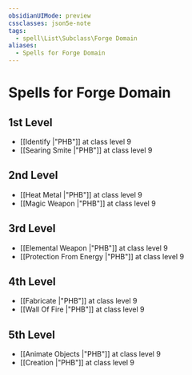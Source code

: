 ```yaml
---
obsidianUIMode: preview
cssclasses: json5e-note
tags:
  - spell\List\Subclass\Forge Domain
aliases:
  - Spells for Forge Domain
---
```

# Spells for Forge Domain

## 1st Level

- [[Identify \|"PHB"]] at class level 9
- [[Searing Smite \|"PHB"]] at class level 9

## 2nd Level

- [[Heat Metal \|"PHB"]] at class level 9
- [[Magic Weapon \|"PHB"]] at class level 9

## 3rd Level

- [[Elemental Weapon \|"PHB"]] at class level 9
- [[Protection From Energy \|"PHB"]] at class level 9

## 4th Level

- [[Fabricate \|"PHB"]] at class level 9
- [[Wall Of Fire \|"PHB"]] at class level 9

## 5th Level

- [[Animate Objects \|"PHB"]] at class level 9
- [[Creation \|"PHB"]] at class level 9
